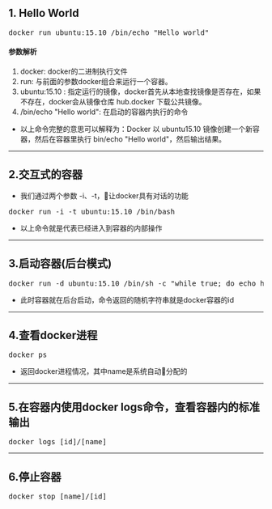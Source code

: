 ## 1. Hello World
<pre>
docker run ubuntu:15.10 /bin/echo "Hello world"
</pre>
#### 参数解析
1. docker: docker的二进制执行文件
2. run: 与前面的参数docker组合来运行一个容器。
3. ubuntu:15.10 : 指定运行的镜像，docker首先从本地查找镜像是否存在，如果不存在，docker会从镜像仓库 hub.docker 下载公共镜像。
4. /bin/echo "Hello world": 在启动的容器内执行的命令 
* 以上命令完整的意思可以解释为：Docker 以 ubuntu15.10 镜像创建一个新容器，然后在容器里执行 bin/echo "Hello world"，然后输出结果。

---
## 2.交互式的容器  
* 我们通过两个参数 -i、-t，让docker具有对话的功能  
<pre>
docker run -i -t ubuntu:15.10 /bin/bash
</pre>
* 以上命令就是代表已经进入到容器的内部操作

---
## 3.启动容器(后台模式)
<pre>
docker run -d ubuntu:15.10 /bin/sh -c "while true; do echo hello world; sleep 1; done"
</pre>
* 此时容器就在后台启动，命令返回的随机字符串就是docker容器的id

---
## 4.查看docker进程 
<pre>
docker ps
</pre>
* 返回docker进程情况，其中name是系统自动分配的

---
## 5.在容器内使用docker logs命令，查看容器内的标准输出
<pre>
docker logs [id]/[name]
</pre>

---
## 6.停止容器  
<pre>
docker stop [name]/[id]
</pre>
